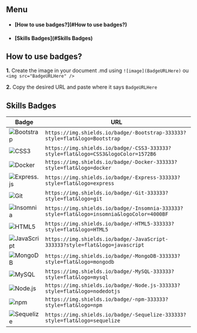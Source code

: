 ## Menu

-    ####     [How to use badges?](#How to use badges?)
-    ####     [Skills Badges](#Skills Badges)

## How to use badges?

 **1.** Create the image in your document .md using `![image](BadgeURLHere)` ou `<img src="BadgeURLHere" />`
 
 **2.** Copy the desired URL and paste where it says  `BadgeURLHere`

## Skills Badges
|Badge| URL |
|--|--|
| ![Bootstrap](https://img.shields.io/badge/-Bootstrap-333333?style=flat&logo=Bootstrap)|`https://img.shields.io/badge/-Bootstrap-333333?style=flat&logo=Bootstrap`|
| ![CSS3](https://img.shields.io/badge/-CSS3-333333?style=flat&logo=CSS3&logoColor=1572B6)|`https://img.shields.io/badge/-CSS3-333333?style=flat&logo=CSS3&logoColor=1572B6`|
| ![Docker](https://img.shields.io/badge/-Docker-333333?style=flat&logo=docker)|`https://img.shields.io/badge/-Docker-333333?style=flat&logo=docker`|
| ![Express.js](https://img.shields.io/badge/-Express-333333?style=flat&logo=express)|`https://img.shields.io/badge/-Express-333333?style=flat&logo=express`|
|![Git](https://img.shields.io/badge/-Git-333333?style=flat&logo=git)|`https://img.shields.io/badge/-Git-333333?style=flat&logo=git`|
|![Insomnia](https://img.shields.io/badge/-Insomnia-333333?style=flat&logo=insomnia&logoColor=4000BF)|`https://img.shields.io/badge/-Insomnia-333333?style=flat&logo=insomnia&logoColor=4000BF`|
|![HTML5](https://img.shields.io/badge/-HTML5-333333?style=flat&logo=HTML5)|`https://img.shields.io/badge/-HTML5-333333?style=flat&logo=HTML5`|
| ![JavaScript](https://img.shields.io/badge/-JavaScript-333333?style=flat&logo=javascript)|`https://img.shields.io/badge/-JavaScript-333333?style=flat&logo=javascript`|
| ![MongoDB](https://img.shields.io/badge/-MongoDB-333333?style=flat&logo=mongodb)|`https://img.shields.io/badge/-MongoDB-333333?style=flat&logo=mongodb`|
| ![MySQL](https://img.shields.io/badge/-MySQL-333333?style=flat&logo=mysql)|`https://img.shields.io/badge/-MySQL-333333?style=flat&logo=mysql`|
| ![Node.js](https://img.shields.io/badge/-Node.js-333333?style=flat&logo=nodedotjs)|`https://img.shields.io/badge/-Node.js-333333?style=flat&logo=nodedotjs`|
| ![npm](https://img.shields.io/badge/-npm-333333?style=flat&logo=npm)|`https://img.shields.io/badge/-npm-333333?style=flat&logo=npm`|
| ![Sequelize](https://img.shields.io/badge/-Sequelize-333333?style=flat&logo=sequelize)|`https://img.shields.io/badge/-Sequelize-333333?style=flat&logo=sequelize`|